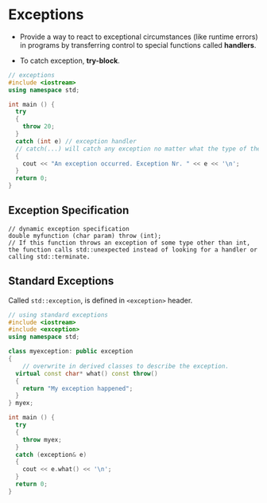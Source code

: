 # Exceptions

- Provide a way to react to exceptional circumstances (like runtime errors) in programs by transferring control to special functions called **handlers**.

- To catch exception, **try-block**.

```c++
// exceptions
#include <iostream>
using namespace std;

int main () {
  try
  {
    throw 20;
  }
  catch (int e) // exception handler
  // catch(...) will catch any exception no matter what the type of the exception thrown.
  {
    cout << "An exception occurred. Exception Nr. " << e << '\n';
  }
  return 0;
}
```

## Exception Specification

```
// dynamic exception specification
double myfunction (char param) throw (int);
// If this function throws an exception of some type other than int, the function calls std::unexpected instead of looking for a handler or calling std::terminate.
```

## Standard Exceptions

Called `std::exception`, is defined in `<exception>` header.

```c++
// using standard exceptions
#include <iostream>
#include <exception>
using namespace std;

class myexception: public exception
{
    // overwrite in derived classes to describe the exception.
  virtual const char* what() const throw()
  {
    return "My exception happened";
  }
} myex;

int main () {
  try
  {
    throw myex;
  }
  catch (exception& e)
  {
    cout << e.what() << '\n';
  }
  return 0;
}
```

